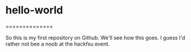 # hello-world
==============

So this is my first repository on Github. We'll see how this goes.
I guess I'd rather not bee a noob at the hackfsu event.
